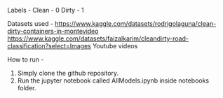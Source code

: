 Labels - 
    Clean - 0
    Dirty - 1

Datasets used - 
https://www.kaggle.com/datasets/rodrigolaguna/clean-dirty-containers-in-montevideo
https://www.kaggle.com/datasets/faizalkarim/cleandirty-road-classification?select=Images
Youtube videos


How to run - 
1. Simply clone the github repository.
2. Run the jupyter notebook called AllModels.ipynb inside notebooks folder. 

